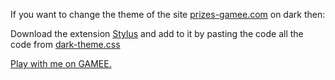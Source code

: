 If you want to change the theme of the site <a href="http://prizes.gamee.com" target="_blank">prizes-gamee.com</a> on dark then:

Download the extension <a href="https://chrome.google.com/webstore/detail/stylus/clngdbkpkpeebahjckkjfobafhncgmne?hl=ru" target="_blank">Stylus</a> and add to it by pasting the code all the code from <a href="https://github.com/zemtsow/gamee-com-dark-theme/blob/main/dark-theme.css" target="_blank">dark-theme.css</a>

<a href="https://prizes.gamee.com/get/d9wjpfb4" target="_blank">Play with me on GAMEE.</a>
